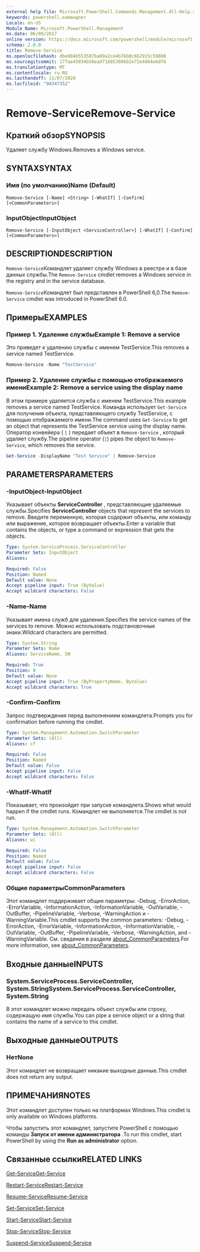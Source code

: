 ```yaml
---
external help file: Microsoft.PowerShell.Commands.Management.dll-Help.xml
keywords: powershell,командлет
Locale: en-US
Module Name: Microsoft.PowerShell.Management
ms.date: 06/09/2017
online version: https://docs.microsoft.com/powershell/module/microsoft.powershell.management/remove-service?view=powershell-7.1&WT.mc_id=ps-gethelp
schema: 2.0.0
title: Remove-Service
ms.openlocfilehash: dbe084b553587ba09a2ce4b76b0c662915c59808
ms.sourcegitcommit: 177ae45034b58ead716853096b2e72e4864e6df6
ms.translationtype: MT
ms.contentlocale: ru-RU
ms.lasthandoff: 11/07/2020
ms.locfileid: "94347352"
---
```

# <span data-ttu-id="eca05-103">Remove-Service</span><span class="sxs-lookup"><span data-stu-id="eca05-103">Remove-Service</span></span>

## <span data-ttu-id="eca05-104">Краткий обзор</span><span class="sxs-lookup"><span data-stu-id="eca05-104">SYNOPSIS</span></span>
<span data-ttu-id="eca05-105">Удаляет службу Windows.</span><span class="sxs-lookup"><span data-stu-id="eca05-105">Removes a Windows service.</span></span>

## <span data-ttu-id="eca05-106">SYNTAX</span><span class="sxs-lookup"><span data-stu-id="eca05-106">SYNTAX</span></span>

### <span data-ttu-id="eca05-107">Имя (по умолчанию)</span><span class="sxs-lookup"><span data-stu-id="eca05-107">Name (Default)</span></span>

```
Remove-Service [-Name] <String> [-WhatIf] [-Confirm] [<CommonParameters>]
```

### <span data-ttu-id="eca05-108">InputObject</span><span class="sxs-lookup"><span data-stu-id="eca05-108">InputObject</span></span>

```
Remove-Service [-InputObject <ServiceController>] [-WhatIf] [-Confirm] [<CommonParameters>]
```

## <span data-ttu-id="eca05-109">DESCRIPTION</span><span class="sxs-lookup"><span data-stu-id="eca05-109">DESCRIPTION</span></span>

<span data-ttu-id="eca05-110">`Remove-Service`Командлет удаляет службу Windows в реестре и в базе данных службы.</span><span class="sxs-lookup"><span data-stu-id="eca05-110">The `Remove-Service` cmdlet removes a Windows service in the registry and in the service database.</span></span>

<span data-ttu-id="eca05-111">`Remove-Service`Командлет был представлен в PowerShell 6,0.</span><span class="sxs-lookup"><span data-stu-id="eca05-111">The `Remove-Service` cmdlet was introduced in PowerShell 6.0.</span></span>

## <span data-ttu-id="eca05-112">Примеры</span><span class="sxs-lookup"><span data-stu-id="eca05-112">EXAMPLES</span></span>

### <span data-ttu-id="eca05-113">Пример 1. Удаление службы</span><span class="sxs-lookup"><span data-stu-id="eca05-113">Example 1: Remove a service</span></span>

<span data-ttu-id="eca05-114">Это приведет к удалению службы с именем TestService.</span><span class="sxs-lookup"><span data-stu-id="eca05-114">This removes a service named TestService.</span></span>

```powershell
Remove-Service -Name "TestService"
```

### <span data-ttu-id="eca05-115">Пример 2. Удаление службы с помощью отображаемого имени</span><span class="sxs-lookup"><span data-stu-id="eca05-115">Example 2: Remove a service using the display name</span></span>

<span data-ttu-id="eca05-116">В этом примере удаляется служба с именем TestService.</span><span class="sxs-lookup"><span data-stu-id="eca05-116">This example removes a service named TestService.</span></span> <span data-ttu-id="eca05-117">Команда использует `Get-Service` для получения объекта, представляющего службу TestService, с помощью отображаемого имени.</span><span class="sxs-lookup"><span data-stu-id="eca05-117">The command uses `Get-Service` to get an object that represents the TestService service using the display name.</span></span> <span data-ttu-id="eca05-118">Оператор конвейера ( `|` ) передает объект в `Remove-Service` , который удаляет службу.</span><span class="sxs-lookup"><span data-stu-id="eca05-118">The pipeline operator (`|`) pipes the object to `Remove-Service`, which removes the service.</span></span>

```powershell
Get-Service -DisplayName "Test Service" | Remove-Service
```

## <span data-ttu-id="eca05-119">PARAMETERS</span><span class="sxs-lookup"><span data-stu-id="eca05-119">PARAMETERS</span></span>

### <span data-ttu-id="eca05-120">-InputObject</span><span class="sxs-lookup"><span data-stu-id="eca05-120">-InputObject</span></span>

<span data-ttu-id="eca05-121">Указывает объекты **ServiceController** , представляющие удаляемые службы.</span><span class="sxs-lookup"><span data-stu-id="eca05-121">Specifies **ServiceController** objects that represent the services to remove.</span></span> <span data-ttu-id="eca05-122">Введите переменную, которая содержит объекты, или команду или выражение, которое возвращает объекты.</span><span class="sxs-lookup"><span data-stu-id="eca05-122">Enter a variable that contains the objects, or type a command or expression that gets the objects.</span></span>

```yaml
Type: System.ServiceProcess.ServiceController
Parameter Sets: InputObject
Aliases:

Required: False
Position: Named
Default value: None
Accept pipeline input: True (ByValue)
Accept wildcard characters: False
```

### <span data-ttu-id="eca05-123">-Name</span><span class="sxs-lookup"><span data-stu-id="eca05-123">-Name</span></span>

<span data-ttu-id="eca05-124">Указывает имена служб для удаления.</span><span class="sxs-lookup"><span data-stu-id="eca05-124">Specifies the service names of the services to remove.</span></span> <span data-ttu-id="eca05-125">Можно использовать подстановочные знаки.</span><span class="sxs-lookup"><span data-stu-id="eca05-125">Wildcard characters are permitted.</span></span>

```yaml
Type: System.String
Parameter Sets: Name
Aliases: ServiceName, SN

Required: True
Position: 0
Default value: None
Accept pipeline input: True (ByPropertyName, ByValue)
Accept wildcard characters: True
```

### <span data-ttu-id="eca05-126">-Confirm</span><span class="sxs-lookup"><span data-stu-id="eca05-126">-Confirm</span></span>

<span data-ttu-id="eca05-127">Запрос подтверждения перед выполнением командлета.</span><span class="sxs-lookup"><span data-stu-id="eca05-127">Prompts you for confirmation before running the cmdlet.</span></span>

```yaml
Type: System.Management.Automation.SwitchParameter
Parameter Sets: (All)
Aliases: cf

Required: False
Position: Named
Default value: False
Accept pipeline input: False
Accept wildcard characters: False
```

### <span data-ttu-id="eca05-128">-WhatIf</span><span class="sxs-lookup"><span data-stu-id="eca05-128">-WhatIf</span></span>

<span data-ttu-id="eca05-129">Показывает, что произойдет при запуске командлета.</span><span class="sxs-lookup"><span data-stu-id="eca05-129">Shows what would happen if the cmdlet runs.</span></span> <span data-ttu-id="eca05-130">Командлет не выполняется.</span><span class="sxs-lookup"><span data-stu-id="eca05-130">The cmdlet is not run.</span></span>

```yaml
Type: System.Management.Automation.SwitchParameter
Parameter Sets: (All)
Aliases: wi

Required: False
Position: Named
Default value: False
Accept pipeline input: False
Accept wildcard characters: False
```

### <span data-ttu-id="eca05-131">Общие параметры</span><span class="sxs-lookup"><span data-stu-id="eca05-131">CommonParameters</span></span>

<span data-ttu-id="eca05-132">Этот командлет поддерживает общие параметры: -Debug, -ErrorAction, -ErrorVariable, -InformationAction, -InformationVariable, -OutVariable, -OutBuffer, -PipelineVariable, -Verbose, -WarningAction и -WarningVariable.</span><span class="sxs-lookup"><span data-stu-id="eca05-132">This cmdlet supports the common parameters: -Debug, -ErrorAction, -ErrorVariable, -InformationAction, -InformationVariable, -OutVariable, -OutBuffer, -PipelineVariable, -Verbose, -WarningAction, and -WarningVariable.</span></span> <span data-ttu-id="eca05-133">См. сведения в разделе [about_CommonParameters](https://go.microsoft.com/fwlink/?LinkID=113216).</span><span class="sxs-lookup"><span data-stu-id="eca05-133">For more information, see [about_CommonParameters](https://go.microsoft.com/fwlink/?LinkID=113216).</span></span>

## <span data-ttu-id="eca05-134">Входные данные</span><span class="sxs-lookup"><span data-stu-id="eca05-134">INPUTS</span></span>

### <span data-ttu-id="eca05-135">System.ServiceProcess.ServiceController, System.String</span><span class="sxs-lookup"><span data-stu-id="eca05-135">System.ServiceProcess.ServiceController, System.String</span></span>

<span data-ttu-id="eca05-136">В этот командлет можно передать объект службы или строку, содержащую имя службы.</span><span class="sxs-lookup"><span data-stu-id="eca05-136">You can pipe a service object or a string that contains the name of a service to this cmdlet.</span></span>

## <span data-ttu-id="eca05-137">Выходные данные</span><span class="sxs-lookup"><span data-stu-id="eca05-137">OUTPUTS</span></span>

### <span data-ttu-id="eca05-138">Нет</span><span class="sxs-lookup"><span data-stu-id="eca05-138">None</span></span>

<span data-ttu-id="eca05-139">Этот командлет не возвращает никакие выходные данные.</span><span class="sxs-lookup"><span data-stu-id="eca05-139">This cmdlet does not return any output.</span></span>

## <span data-ttu-id="eca05-140">ПРИМЕЧАНИЯ</span><span class="sxs-lookup"><span data-stu-id="eca05-140">NOTES</span></span>

<span data-ttu-id="eca05-141">Этот командлет доступен только на платформах Windows.</span><span class="sxs-lookup"><span data-stu-id="eca05-141">This cmdlet is only available on Windows platforms.</span></span>

<span data-ttu-id="eca05-142">Чтобы запустить этот командлет, запустите PowerShell с помощью команды **Запуск от имени администратора** .</span><span class="sxs-lookup"><span data-stu-id="eca05-142">To run this cmdlet, start PowerShell by using the **Run as administrator** option.</span></span>

## <span data-ttu-id="eca05-143">Связанные ссылки</span><span class="sxs-lookup"><span data-stu-id="eca05-143">RELATED LINKS</span></span>

[<span data-ttu-id="eca05-144">Get-Service</span><span class="sxs-lookup"><span data-stu-id="eca05-144">Get-Service</span></span>](Get-Service.md)

[<span data-ttu-id="eca05-145">Restart-Service</span><span class="sxs-lookup"><span data-stu-id="eca05-145">Restart-Service</span></span>](Restart-Service.md)

[<span data-ttu-id="eca05-146">Resume-Service</span><span class="sxs-lookup"><span data-stu-id="eca05-146">Resume-Service</span></span>](Resume-Service.md)

[<span data-ttu-id="eca05-147">Set-Service</span><span class="sxs-lookup"><span data-stu-id="eca05-147">Set-Service</span></span>](Set-Service.md)

[<span data-ttu-id="eca05-148">Start-Service</span><span class="sxs-lookup"><span data-stu-id="eca05-148">Start-Service</span></span>](Start-Service.md)

[<span data-ttu-id="eca05-149">Stop-Service</span><span class="sxs-lookup"><span data-stu-id="eca05-149">Stop-Service</span></span>](Stop-Service.md)

[<span data-ttu-id="eca05-150">Suspend-Service</span><span class="sxs-lookup"><span data-stu-id="eca05-150">Suspend-Service</span></span>](Suspend-Service.md)

